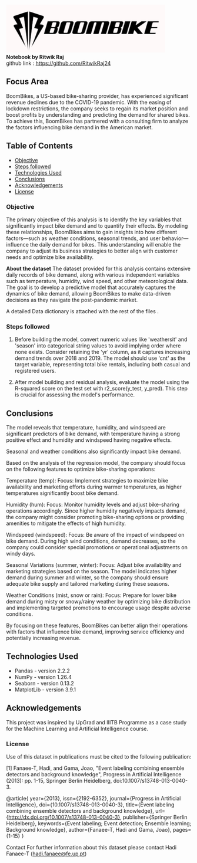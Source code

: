 <img src="boombox.png"> <br>
<b>Notebook by Ritwik Raj</b><br>
github link : https://github.com/RitwikRaj24

## Focus Area
BoomBikes, a US-based bike-sharing provider, has experienced significant revenue declines due to the COVID-19 pandemic. With the easing of lockdown restrictions, the company seeks to regain its market position and boost profits by understanding and predicting the demand for shared bikes. To achieve this, BoomBikes has partnered with a consulting firm to analyze the factors influencing bike demand in the American market.

## Table of Contents
* [Objective](#Objective)
* [Steps followed](#Stepsfollowed)
* [Technologies Used](#technologies-used)
* [Conclusions](#conclusions)
* [Acknowledgements](#acknowledgements)
* [License](#License)

### Objective
The primary objective of this analysis is to identify the key variables that significantly impact bike demand and to quantify their effects. By modeling these relationships, BoomBikes aims to gain insights into how different factors—such as weather conditions, seasonal trends, and user behavior—influence the daily demand for bikes. This understanding will enable the company to adjust its business strategies to better align with customer needs and optimize bike availability.

<b>About the dataset</b>
The dataset provided for this analysis contains extensive daily records of bike demand, along with various independent variables such as temperature, humidity, wind speed, and other meteorological data. The goal is to develop a predictive model that accurately captures the dynamics of bike demand, allowing BoomBikes to make data-driven decisions as they navigate the post-pandemic market.

A detailed Data dictionary is attached with the rest of the files . 

### Steps followed
1. Before building the model, convert numeric values like 'weathersit' and 'season' into categorical string values to avoid implying order where none exists. Consider retaining the 'yr' column, as it captures increasing demand trends over 2018 and 2019. The model should use 'cnt' as the target variable, representing total bike rentals, including both casual and registered users.

2. After model building and residual analysis, evaluate the model using the R-squared score on the test set with r2_score(y_test, y_pred). This step is crucial for assessing the model's performance.

## Conclusions

The model reveals that temperature, humidity, and windspeed are significant predictors of bike demand, with temperature having a strong positive effect and humidity and windspeed having negative effects. 

Seasonal and weather conditions also significantly impact bike demand.

Based on the analysis of the regression model, the company should focus on the following features to optimize bike-sharing operations:

Temperature (temp):
Focus: Implement strategies to maximize bike availability and marketing efforts during warmer temperatures, as higher temperatures significantly boost bike demand.

Humidity (hum):
Focus: Monitor humidity levels and adjust bike-sharing operations accordingly. Since higher humidity negatively impacts demand, the company might consider promoting bike-sharing options or providing amenities to mitigate the effects of high humidity.

Windspeed (windspeed):
Focus: Be aware of the impact of windspeed on bike demand. During high wind conditions, demand decreases, so the company could consider special promotions or operational adjustments on windy days.

Seasonal Variations (summer, winter):
Focus: Adjust bike availability and marketing strategies based on the season. The model indicates higher demand during summer and winter, so the company should ensure adequate bike supply and tailored marketing during these seasons.

Weather Conditions (mist, snow or rain):
Focus: Prepare for lower bike demand during misty or snowy/rainy weather by optimizing bike distribution and implementing targeted promotions to encourage usage despite adverse conditions.

By focusing on these features, BoomBikes can better align their operations with factors that influence bike demand, improving service efficiency and potentially increasing revenue.

## Technologies Used
- Pandas - version 2.2.2
- NumPy - version 1.26.4
- Seaborn - version 0.13.2
- MatplotLib - version 3.9.1

## Acknowledgements
This project was inspired by UpGrad and IIITB Programme as a case study for the Machine Learning and Artificial Intelligence course.

### License

Use of this dataset in publications must be cited to the following publication:

[1] Fanaee-T, Hadi, and Gama, Joao, "Event labeling combining ensemble detectors and background knowledge", Progress in Artificial Intelligence (2013): pp. 1-15, Springer Berlin Heidelberg, doi:10.1007/s13748-013-0040-3.

@article{
	year={2013},
	issn={2192-6352},
	journal={Progress in Artificial Intelligence},
	doi={10.1007/s13748-013-0040-3},
	title={Event labeling combining ensemble detectors and background knowledge},
	url={http://dx.doi.org/10.1007/s13748-013-0040-3},
	publisher={Springer Berlin Heidelberg},
	keywords={Event labeling; Event detection; Ensemble learning; Background knowledge},
	author={Fanaee-T, Hadi and Gama, Joao},
	pages={1-15}
}

Contact	
For further information about this dataset please contact Hadi Fanaee-T (hadi.fanaee@fe.up.pt)
